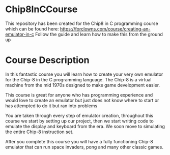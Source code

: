 # Chip8InCCourse
This repository has been created for the Chip8 in C programming course which can be found here: https://forclowns.com/course/creating-an-emulator-in-c
Follow the guide and learn how to make this from the ground up

# Course Description
In this fantastic course you will learn how to create your very own emulator for the Chip-8 in the C programming language. The Chip-8 is a virtual machine from the mid 1970s designed to make game development easier.

This course is great for anyone who has programming experience and would love to create an emulator but just does not know where to start or has attempted to do it but ran into problems

You are taken through every step of emulator creation, throughout this course we start by setting up our project, then we start writing code to emulate the display and keyboard from the era. We soon move to simulating the entire Chip-8 instruction set.

After you complete this course you will have a fully functioning Chip-8 emulator that can run space invaders, pong and many other classic games.
